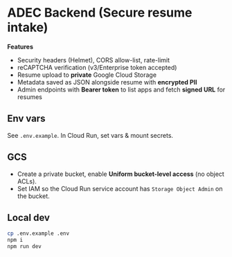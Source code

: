 # ADEC Backend (Secure resume intake)

**Features**
- Security headers (Helmet), CORS allow-list, rate-limit
- reCAPTCHA verification (v3/Enterprise token accepted)
- Resume upload to **private** Google Cloud Storage
- Metadata saved as JSON alongside resume with **encrypted PII**
- Admin endpoints with **Bearer token** to list apps and fetch **signed URL** for resumes

## Env vars
See `.env.example`. In Cloud Run, set vars & mount secrets.

## GCS
- Create a private bucket, enable **Uniform bucket-level access** (no object ACLs).
- Set IAM so the Cloud Run service account has `Storage Object Admin` on the bucket.

## Local dev
```bash
cp .env.example .env
npm i
npm run dev
